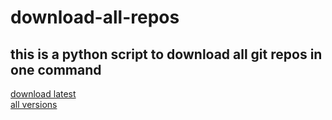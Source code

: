 # download-all-repos
this is a python script to download all git repos in one command
-----------
[download latest](https://github.com/Arnab-Shanta-Anu/download-all-repos/releases/latest)  
[all versions](https://github.com/Arnab-Shanta-Anu/download-all-repos/releases/)
